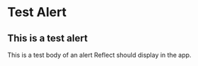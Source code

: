 # Test Alert

## This is a test alert 

This is a test body of an alert Reflect should display in the app.
